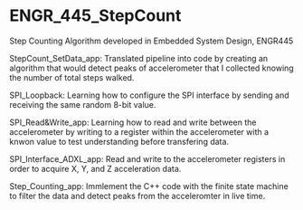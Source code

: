 # ENGR_445_StepCount
Step Counting Algorithm developed in Embedded System Design, ENGR445

StepCount_SetData_app: Translated pipeline into code by creating an algorithm that would detect peaks of accelerometer that I collected knowing the number of total steps walked.

SPI_Loopback: Learning how to configure the SPI interface by sending and receiving the same random 8-bit value.

SPI_Read&Write_app: Learning how to read and write between the accelerometer by writing to a register within the accelerometer with a knwon value to test understanding before transfering data.

SPI_Interface_ADXL_app: Read and write to the accelerometer registers in order to acquire X, Y, and Z acceleration data.

Step_Counting_app: Immlement the C++ code with the finite state machine to filter the data and detect peaks from the acceleromter in live time.
